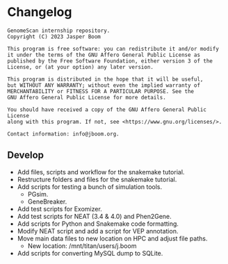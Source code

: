 # Changelog
```
GenomeScan internship repository.
Copyright (C) 2023 Jasper Boom

This program is free software: you can redistribute it and/or modify
it under the terms of the GNU Affero General Public License as
published by the Free Software Foundation, either version 3 of the
License, or (at your option) any later version.

This program is distributed in the hope that it will be useful,
but WITHOUT ANY WARRANTY; without even the implied warranty of
MERCHANTABILITY or FITNESS FOR A PARTICULAR PURPOSE. See the
GNU Affero General Public License for more details.

You should have received a copy of the GNU Affero General Public License
along with this program. If not, see <https://www.gnu.org/licenses/>.

Contact information: info@jboom.org.
```

## Develop
+ Add files, scripts and workflow for the snakemake tutorial.
+ Restructure folders and files for the snakemake tutorial.
+ Add scripts for testing a bunch of simulation tools.
    + PGsim.
    + GeneBreaker.
+ Add test scripts for Exomizer.
+ Add test scripts for NEAT (3.4 & 4.0) and Phen2Gene.
+ Add scripts for Python and Snakemake code formatting.
+ Modify NEAT script and add a script for VEP annotation.
+ Move main data files to new location on HPC and adjust file paths.
    + New location: /mnt/titan/users/j.boom
+ Add scripts for converting MySQL dump to SQLite.